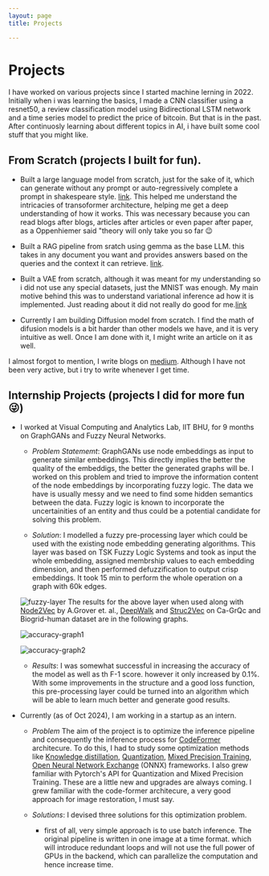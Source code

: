 ```yaml
---
layout: page
title: Projects

---
```


# Projects

I have worked on various projects since I started machine lerning in 2022. Initially when i was learning the basics, I made a CNN classifier using a resnet50, a review classification model using Bidirectional LSTM network and a time series model to predict the price of bitcoin. But that is in the past. After continuosly learning about different topics in AI, i have built some cool stuff that you might like.

## From Scratch (projects I built for fun).
- Built a large language model from scratch, just for the sake of it, which can generate without any prompt or auto-regressively complete a prompt in shakespeare style. [link](https://github.com/psycoplankton/GPT-Decoded). This helped me understand the intricacies of transoformer architecture, helping me get a deep understanding of how it works. This was necessary because you can read blogs after blogs, articles after articles or even paper after paper, as a Oppenhiemer said "theory will only take you so far :wink: 

- Built a RAG pipeline from sratch using gemma as the base LLM. this takes in any document you want and provides answers based on the queries and the context it can retrieve. [link](https://github.com/psycoplankton/RAG-from-scratch). 

- Built a VAE from scratch, although it was meant for my understanding so i did not use any special datasets, just the MNIST was enough. My main motive behind this was to understand variational inference ad how it is implemented. Just reading about it did not really do good for me.[link](https://github.com/psycoplankton/VAE-from-scratch)

- Currently I am building Diffusion model from scratch. I find the math of difusion models is a bit harder than other models we have, and it is very intuitive as well. Once I am done with it, I might write an article on it as well. 

I almost forgot to mention, I write blogs on [medium](https://medium.com/@_psycoplankton). Although I have not been very active, but i try to write whenever I get time.

## Internship Projects (projects I did for more fun :stuck_out_tongue_winking_eye:)

- I worked at Visual Computing and Analytics Lab, IIT BHU, for 9 months on GraphGANs and Fuzzy Neural Networks. 
    - *Problem Statememt*: GraphGANs use node embeddings as input to generate similar embeddings. This directly implies the better
     the quality of the embeddigs, the better the generated graphs will be. I worked on this problem and tried to improve the 
     information content of the node embeddings by incorporating fuzzy logic. The data we have is usually messy and we need to 
     find some hidden semantics between the data. Fuzzy logic is known to incorporate the uncertainities of an entity and thus 
     could be a potential candidate for solving this problem.

    - *Solution*: I modelled a fuzzy pre-processing layer which could be used with the existing node embedding generating 
    algorithms. This layer was based on TSK Fuzzy Logic Systems and took as input the whole embedding, assigned membrship values 
    to each embedding dimension, and then performed defuzzification to output crisp embeddings. It took 15 min to perform the 
    whole operation on a graph with 60k edges.

    ![fuzzy-layer](assets/images/fuzzy-layer.jpg) 
    The results for the above layer when used along with [Node2Vec](https://arxiv.org/abs/1607.00653) by A.Grover et. al., [DeepWalk](https://arxiv.org/abs/1403.6652) and [Struc2Vec](https://arxiv.org/abs/1704.03165) on Ca-GrQc and Biogrid-human dataset are in
    the following graphs.

    ![accuracy-graph1](assets/images/graph1.jpg)

    ![accuracy-graph2](assets/images/graph2.jpg)


    - *Results*: I was somewhat successful in increasing the accuracy of the model as well as th F-1 score. however it only increased by 
    0.1%. With some improvements in the structure and a good loss function, this pre-processing layer could be turned into an algorithm 
    which will be able to learn much better and generate good results.

- Currently (as of Oct 2024), I am working in a startup as an intern.
    - *Problem* The aim of the project is to optimize the inference pipeline and consequently the inference process for [CodeFormer](https://shangchenzhou.com/projects/CodeFormer/)
    architecure. To do this, I had to study some optimization methods like [Knowledge distillation](https://neptune.ai/blog/knowledge-distillation), 
    [Quantization](https://www.youtube.com/watch?v=0VdNflU08yA), [Mixed Precision Training](https://arxiv.org/abs/1710.03740), 
    [Open Neural Network Exchange](https://onnx.ai/) (ONNX) frameworks. I also grew familiar with Pytorch's API for Quantization and Mixed Precision Training. These
    are a little new and upgrades are always coming. I grew familiar with the code-former architecure, a very good approach for image restoration,
    I must say. 

    - *Solutions*: I devised three solutions for this optimization problem.
        -  first of all, very simple approach is to use batch inference. The original pipeline is written in one image at a time format.
        which will introduce redundant loops and will not use the full power of GPUs in the backend, which can parallelize the computation
        and hence increase time.   


